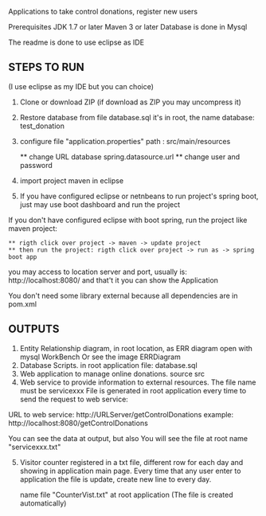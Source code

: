 Applications to take control donations,
register new users

Prerequisites
JDK 1.7 or later
Maven 3 or later
Database is done in Mysql

The readme is done to use eclipse as IDE

## STEPS TO RUN ##

(I use eclipse as my IDE but you can choice)

1. Clone or download ZIP (if download as ZIP you may uncompress it)

2. Restore database from file database.sql it's in root, the name database: test_donation

3. configure file "application.properties" path : src/main/resources

	** change URL database spring.datasource.url
	** change user and password 

4. import project maven in eclipse

5. If you have configured eclipse or netnbeans to run project's spring boot, just may use boot dashboard and run the project

If you don't have configured eclipse with boot spring, run the project like maven project:
	
	** rigth click over project -> maven -> update project
	** then run the project: rigth click over project -> run as -> spring boot app
	

you may access to location server and port, usually is: http://localhost:8080/
and that't it you can show the Application


You don't need some library external because all dependencies are in pom.xml

## OUTPUTS ##
1. Entity Relationship diagram, in root location, as ERR diagram open with mysql WorkBench Or see the image ERRDiagram
2. Database Scripts.  in root application file: database.sql
3. Web application to manage online donations. source src
4. Web service to provide information to external resources. The file name must be servicexxx File is generated in root application
	every time to send the request to web service:
	
  URL to web service: http://URLServer/getControlDonations 
  example: http://localhost:8080/getControlDonations
  
  You can see the data at output, but also You will see the file at root name "servicexxx.txt"
  

5. Visitor counter registered in a txt file, different row for each day and showing in application main page.
	Every time that any user enter to application the file is update, create new line to every day.
	
	name file "CounterVist.txt" at root application (The file is created automatically)
	

